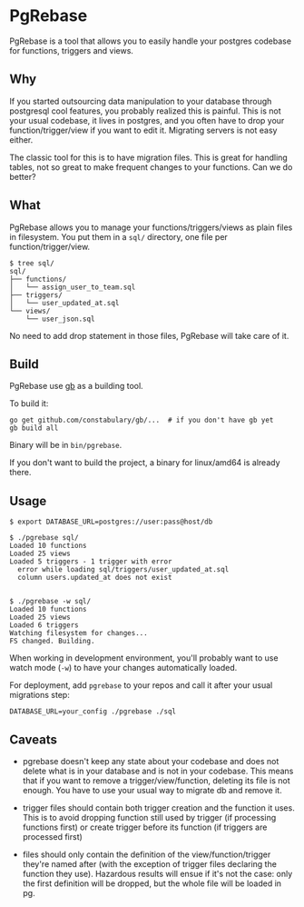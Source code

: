 # PgRebase

PgRebase is a tool that allows you to easily handle your postgres codebase for
functions, triggers and views.


## Why

If you started outsourcing data manipulation to your database through
postgresql cool features, you probably realized this is painful. This is not
your usual codebase, it lives in postgres, and you often have to drop your
function/trigger/view if you want to edit it. Migrating servers is not easy
either.

The classic tool for this is to have migration files. This is great for
handling tables, not so great to make frequent changes to your functions. Can
we do better?


## What

PgRebase allows you to manage your functions/triggers/views as plain files in
filesystem. You put them in a `sql/` directory, one file per
function/trigger/view.

```
$ tree sql/
sql/
├── functions/
│   └── assign_user_to_team.sql
├── triggers/
│   └── user_updated_at.sql
└── views/
    └── user_json.sql
```

No need to add drop statement in those files, PgRebase will take care of it.


## Build

PgRebase use [gb](https://getgb.io/) as a building tool.

To build it:

```
go get github.com/constabulary/gb/...  # if you don't have gb yet
gb build all
```

Binary will be in `bin/pgrebase`.

If you don't want to build the project, a binary for linux/amd64 is already
there.


## Usage

```
$ export DATABASE_URL=postgres://user:pass@host/db

$ ./pgrebase sql/
Loaded 10 functions
Loaded 25 views
Loaded 5 triggers - 1 trigger with error
  error while loading sql/triggers/user_updated_at.sql
  column users.updated_at does not exist


$ ./pgrebase -w sql/
Loaded 10 functions
Loaded 25 views
Loaded 6 triggers
Watching filesystem for changes...
FS changed. Building.
```

When working in development environment, you'll probably want to use watch mode
(`-w`) to have your changes automatically loaded.

For deployment, add `pgrebase` to your repos and call it after your usual
migrations step:

```
DATABASE_URL=your_config ./pgrebase ./sql
```


## Caveats

* pgrebase doesn't keep any state about your codebase and does not delete what
  is in your database and is not in your codebase. This means that if you want
  to remove a trigger/view/function, deleting its file is not enough. You have
  to use your usual way to migrate db and remove it.

* trigger files should contain both trigger creation and the function it uses.
  This is to avoid dropping function still used by trigger (if processing
  functions first) or create trigger before its function (if triggers are
  processed first)

* files should only contain the definition of the view/function/trigger they're
  named after (with the exception of trigger files declaring the function they
  use). Hazardous results will ensue if it's not the case: only the first
  definition will be dropped, but the whole file will be loaded in pg.
